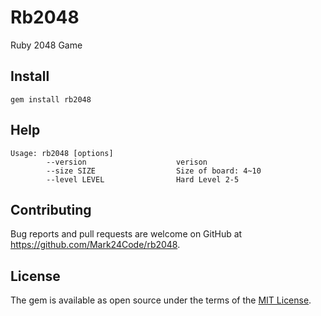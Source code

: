 # Rb2048

Ruby 2048 Game

## Install

`gem install rb2048`

## Help

```
Usage: rb2048 [options]
        --version                    verison
        --size SIZE                  Size of board: 4~10
        --level LEVEL                Hard Level 2-5
```

## Contributing

Bug reports and pull requests are welcome on GitHub at https://github.com/Mark24Code/rb2048.

## License

The gem is available as open source under the terms of the [MIT License](https://opensource.org/licenses/MIT).
